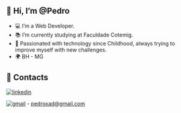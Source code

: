 ## 👋 Hi, I’m @Pedro
- 💻 I’m a Web Developer.
- 📚 I’m currently studying at Faculdade Cotemig.
- 👦 Passionated with technology since Childhood, always trying to improve myself with new challenges. 
- 🌍 BH - MG

## 🔗 Contacts
[![linkedin](https://img.shields.io/badge/linkedin-0000ff?style=for-the-badge&logo=linkedin&logoColor=white)](https://www.linkedin.com/in/pedro-henrique-dos-reis/)
<br>

[![gmail](https://img.shields.io/badge/gmail-405DE6?style=for-the-badge&logo=gmail&logoColor=white)](#)  - pedroxad@gmail.com

<!---
PedroXA/PedroXA is a ✨ special ✨ repository because its `README.md` (this file) appears on your GitHub profile.
You can click the Preview link to take a look at your changes.
--->
